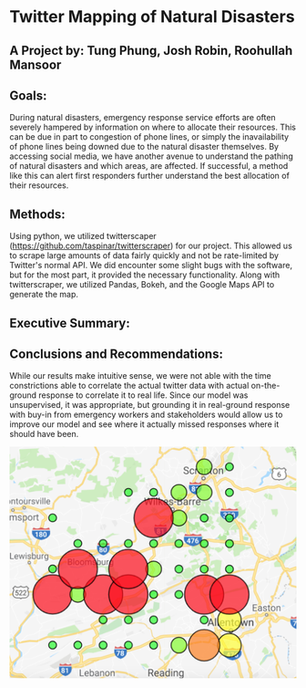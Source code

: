 # Twitter Mapping of Natural Disasters
## A Project by: Tung Phung, Josh Robin, Roohullah Mansoor

## Goals:
During natural disasters, emergency response service efforts are often severely hampered by information on where to allocate their resources. This can be due in part to congestion of phone lines, or simply the inavailability of phone lines being downed due to the natural disaster themselves. By accessing social media, we have another avenue to understand the pathing of natural disasters and which areas, are affected. If successful, a method like this can alert first responders further understand the best allocation of their resources.

## Methods:
Using python, we utilized twitterscaper (https://github.com/taspinar/twitterscraper) for our project. This allowed us to scrape large amounts of data fairly quickly and not be rate-limited by Twitter's normal API. We did encounter some slight bugs with the software, but for the most part, it provided the necessary functionality. Along with twitterscraper, we utilized Pandas, Bokeh, and the Google Maps API to generate the map.

## Executive Summary:


## Conclusions and Recommendations:
While our results make intuitive sense, we were not able with the time constrictions able to correlate the actual twitter data with actual on-the-ground response to correlate it to real life. Since our model was unsupervised, it was appropriate, but grounding it in real-ground response with buy-in from emergency workers and stakeholders would allow us to improve our model and see where it actually missed responses where it should have been. 

![Screenshot](https://github.com/TungPhung/Twitter-Natural-Disaster-Mapping/blob/master/images/Screen%20Shot%202019-04-26%20at%207.39.42%20AM.png)

